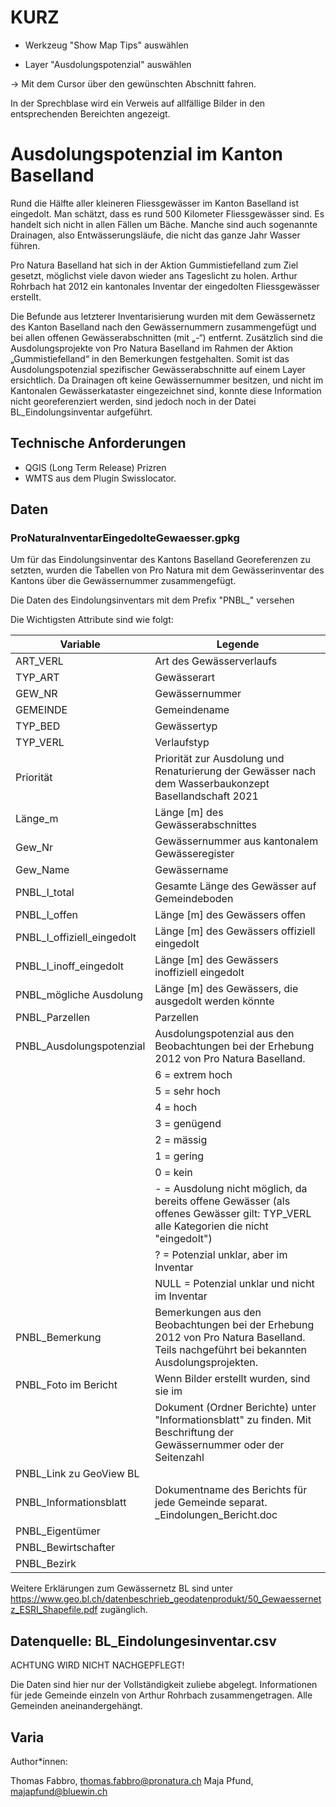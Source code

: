 # KURZ

 - Werkzeug "Show Map Tips" auswählen

 - Layer "Ausdolungspotenzial" auswählen

-> Mit dem Cursor über den gewünschten Abschnitt fahren.

In der Sprechblase wird ein Verweis auf allfällige Bilder in den
entsprechenden Bereichten angezeigt.


# Ausdolungspotenzial im Kanton Baselland

Rund die Hälfte aller kleineren Fliessgewässer im Kanton Baselland ist
eingedolt. Man schätzt, dass es rund 500 Kilometer Fliessgewässer
sind. Es handelt sich nicht in allen Fällen um Bäche. Manche sind auch
sogenannte Drainagen, also Entwässerungsläufe, die nicht das ganze
Jahr Wasser führen.

Pro Natura Baselland hat sich in der Aktion Gummistiefelland zum Ziel
gesetzt, möglichst viele davon wieder ans Tageslicht zu holen. Arthur
Rohrbach hat 2012 ein kantonales Inventar der eingedolten
Fliessgewässer erstellt.

Die Befunde aus letzterer Inventarisierung wurden mit dem Gewässernetz
des Kanton Baselland nach den Gewässernummern zusammengefügt und bei
allen offenen Gewässerabschnitten (mit „-“) entfernt. Zusätzlich sind
die Ausdolungsprojekte von Pro Natura Baselland im Rahmen der Aktion
„Gummistiefelland“ in den Bemerkungen festgehalten. Somit ist das
Ausdolungspotenzial spezifischer Gewässerabschnitte auf einem Layer
ersichtlich. Da Drainagen oft keine Gewässernummer besitzen, und nicht
im Kantonalen Gewässerkataster eingezeichnet sind, konnte diese
Information nicht georeferenziert werden, sind jedoch noch in der
Datei BL_Eindolungsinventar aufgeführt.

## Technische Anforderungen

 - QGIS (Long Term Release) Prizren
 - WMTS aus dem Plugin Swisslocator.



## Daten

### ProNaturaInventarEingedolteGewaesser.gpkg

Um für das Eindolungsinventar des Kantons Baselland Georeferenzen zu
setzten, wurden die Tabellen von Pro Natura mit dem Gewässerinventar
des Kantons über die Gewässernummer zusammengefügt.

Die Daten des Eindolungsinventars mit dem Prefix "PNBL_" versehen

Die Wichtigsten Attribute sind wie folgt:

| Variable                   | Legende                                                                                                                                |
|----------------------------|----------------------------------------------------------------------------------------------------------------------------------------|
| ART_VERL                   | Art des Gewässerverlaufs                                                                                                               |
| TYP_ART                    | Gewässerart                                                                                                                            |
| GEW_NR                     | Gewässernummer                                                                                                                         |
| GEMEINDE                   | Gemeindename                                                                                                                           |
| TYP_BED                    | Gewässertyp                                                                                                                            |
| TYP_VERL                   | Verlaufstyp                                                                                                                            |
| Priorität                  | Priorität zur Ausdolung und Renaturierung der Gewässer nach dem Wasserbaukonzept Basellandschaft 2021                                  |
| Länge_m                    | Länge [m] des Gewässerabschnittes                                                                                                      |
| Gew_Nr                     | Gewässernummer aus kantonalem Gewässeregister                                                                                          |
| Gew_Name                   | Gewässername                                                                                                                           |
| PNBL_l_total               | Gesamte Länge des Gewässer auf Gemeindeboden                                                                                           |
| PNBL_l_offen               | Länge [m] des Gewässers offen                                                                                                          |
| PNBL_l_offiziell_eingedolt | Länge [m] des Gewässers offiziell eingedolt                                                                                            |
| PNBL_l_inoff_eingedolt     | Länge [m] des Gewässers inoffiziell eingedolt                                                                                          |
| PNBL_mögliche Ausdolung    | Länge [m] des Gewässers, die ausgedolt werden könnte                                                                                   |
| PNBL_Parzellen             | Parzellen                                                                                                                              |
| PNBL_Ausdolungspotenzial   | Ausdolungspotenzial aus den Beobachtungen bei der Erhebung 2012 von Pro Natura Baselland.                                              |
|                            | 6 = extrem hoch                                                                                                                        |
|                            | 5 = sehr hoch                                                                                                                          |
|                            | 4 = hoch                                                                                                                               |
|                            | 3 = genügend                                                                                                                           |
|                            | 2 = mässig                                                                                                                             |
|                            | 1 = gering                                                                                                                             |
|                            | 0 = kein                                                                                                                               |
|                            | - = Ausdolung nicht möglich, da bereits offene Gewässer (als offenes Gewässer gilt: TYP_VERL alle Kategorien die nicht "eingedolt")    |
|                            | ? = Potenzial unklar, aber im Inventar                                                                                                 |
|                            | NULL = Potenzial unklar und nicht im Inventar                                                                                          |
| PNBL_Bemerkung             | Bemerkungen aus den Beobachtungen bei der Erhebung 2012 von Pro Natura Baselland. Teils nachgeführt bei bekannten Ausdolungsprojekten. |
| PNBL_Foto im Bericht       | Wenn Bilder erstellt wurden, sind sie im                                                                                               |
|                            | Dokument (Ordner Berichte) unter "Informationsblatt" zu finden. Mit Beschriftung der Gewässernummer oder der Seitenzahl                |
| PNBL_Link zu GeoView BL    |                                                                                                                                        |
| PNBL_Informationsblatt     | Dokumentname des Berichts für jede Gemeinde separat. <GEMEINDE>_Eindolungen_Bericht.doc                                                |
| PNBL_Eigentümer            |                                                                                                                                        |
| PNBL_Bewirtschafter        |                                                                                                                                        |
| PNBL_Bezirk                |                                                                                                                                        |



Weitere Erklärungen zum Gewässernetz BL sind unter https://www.geo.bl.ch/datenbeschrieb_geodatenprodukt/50_Gewaessernetz_ESRI_Shapefile.pdf
zugänglich.

## Datenquelle: BL_Eindolungesinventar.csv

ACHTUNG WIRD NICHT NACHGEPFLEGT!  

Die Daten sind hier nur der Vollständigkeit zuliebe
abgelegt. Informationen für jede Gemeinde einzeln von Arthur Rohrbach
zusammengetragen. Alle Gemeinden aneinandergehängt.

## Varia

Author*innen:

Thomas Fabbro, thomas.fabbro@pronatura.ch
Maja Pfund, majapfund@bluewin.ch
